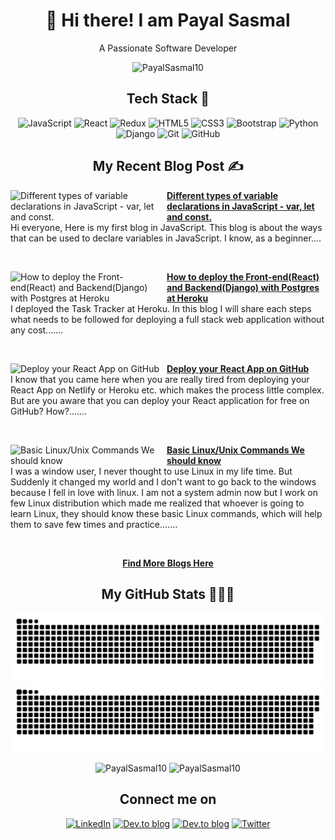 
# <h1 align="center"> 👋 Hi there! I am Payal Sasmal </h1>
<!-- [![Open Source Love](https://badges.frapsoft.com/os/v3/open-source.svg?v=103)](https://github.com/PayalSasmal10) [![](https://cdn.rawgit.com/sindresorhus/awesome/d7305f38d29fed78fa85652e3a63e154dd8e8829/media/badge.svg)](https://github.com/PayalSasmal10)
[![Javascript](https://badges.frapsoft.com/javascript/code/javascript.svg?v=101)](https://github.com/ellerbrock/javascript-badges/)
![Blogger](https://img.shields.io/badge/Blogger-FF5722?logo=blogger&logoColor=white) -->
<!-- <br> <br> -->
<p align="center">A Passionate Software Developer</p>
<p align="center"> <img src="https://komarev.com/ghpvc/?username=PayalSasmal10&label=Profile%20views&color=0e75b6&style=flat" alt="PayalSasmal10" /> </p>
<h2 align="center">Tech Stack 🚀</h2>
  <p align="center">
  <img alt="JavaScript" src="https://img.shields.io/badge/javascript-%23323330.svg?style=for-the-badge&logo=javascript&logoColor=%23F7DF1E"/>
  <img alt="React" src="https://img.shields.io/badge/react-%2320232a.svg?style=for-the-badge&logo=react&logoColor=%2361DAFB"/>
  <img alt="Redux" src="https://img.shields.io/badge/redux-%23593d88.svg?style=for-the-badge&logo=redux&logoColor=white"/>
<!--   <img alt="NodeJS" src="https://img.shields.io/badge/node.js-%2343853D.svg?style=for-the-badge&logo=node-dot-js&logoColor=white"/>
  <img alt="Express.js" src="https://img.shields.io/badge/express.js-%23404d59.svg?style=for-the-badge&logo=express&logoColor=%2361DAFB"/> -->
  <img alt="HTML5" src="https://img.shields.io/badge/html5-%23E34F26.svg?style=for-the-badge&logo=html5&logoColor=white"/>
  <img alt="CSS3" src="https://img.shields.io/badge/css3-%231572B6.svg?style=for-the-badge&logo=css3&logoColor=white"/>
<!--   <img alt="SASS" src="https://img.shields.io/badge/SASS-hotpink.svg?style=for-the-badge&logo=SASS&logoColor=white"/>
  <img alt="TailwindCSS" src="https://img.shields.io/badge/tailwindcss-%2338B2AC.svg?style=for-the-badge&logo=tailwind-css&logoColor=white"/> -->
  <img alt="Bootstrap" src="https://img.shields.io/badge/bootstrap-%23563D7C.svg?style=for-the-badge&logo=bootstrap&logoColor=white"/>
<!--   <img alt="Material UI" src="https://img.shields.io/badge/materialui-%230081CB.svg?style=for-the-badge&logo=material-ui&logoColor=white"/>
  <img alt="Ant-Design" src="https://img.shields.io/badge/-AntDesign-%230170FE?style=for-the-badge&logo=ant-design&logoColor=white"/> -->
  <img alt="Python" src="https://img.shields.io/badge/python-%2314354C.svg?style=for-the-badge&logo=python&logoColor=white"/>
  <img alt="Django" src="https://img.shields.io/badge/django-%23092E20.svg?style=for-the-badge&logo=django&logoColor=white"/>
  <img alt="Git" src="https://img.shields.io/badge/git-%23F05033.svg?style=for-the-badge&logo=git&logoColor=white"/>
  <img alt="GitHub" src="https://img.shields.io/badge/github-%23121011.svg?style=for-the-badge&logo=github&logoColor=white"/>
  </p>


<h2 align="center">My Recent Blog Post ✍️ </h2>
<p align="left">
<a href="https://dev.to/payalsasmal/different-types-of-variable-declarations-in-javascript-var-let-and-const-5gi0" title="Different types of variable declarations in JavaScript - var, let and const."><img src="https://dev-to-uploads.s3.amazonaws.com/uploads/articles/nop9rdfi1e1exqzox6wl.jpeg" alt="Different types of variable declarations in JavaScript - var, let and const." width="250px" align="left" /></a>
<a href="https://dev.to/payalsasmal/different-types-of-variable-declarations-in-javascript-var-let-and-const-5gi0" title="Different types of variable declarations in JavaScript - var, let and const."><strong>Different types of variable declarations in JavaScript - var, let and const.</strong></a>
<br/> Hi everyone, Here is my first blog in JavaScript. This blog is about the ways that can be used to declare variables in JavaScript. I know, as a beginner....
</p><br/> 
 
<p align="left">
<a href="https://dev.to/payalsasmal/how-to-deploy-the-front-endreact-and-backenddjango-with-postgres-at-heroku-4lo1" title="How to deploy the Front-end(React) and Backend(Django) with Postgres at Heroku"><img src="https://dev-to-uploads.s3.amazonaws.com/uploads/articles/e4m8e82ydttyzx2xly7k.png" alt="How to deploy the Front-end(React) and Backend(Django) with Postgres at Heroku" width="250px" align="left" /></a>
<a href="https://dev.to/payalsasmal/how-to-deploy-the-front-endreact-and-backenddjango-with-postgres-at-heroku-4lo1" title="How to deploy the Front-end(React) and Backend(Django) with Postgres at Heroku"><strong>How to deploy the Front-end(React) and Backend(Django) with Postgres at Heroku</strong></a>
<br/> I deployed the Task Tracker at Heroku. In this blog I will share each steps what needs to be followed for deploying a full stack web application without any cost.......
</p><br/> 
 
<p align="left">
<a href="https://dev.to/payalsasmal/deploy-your-react-app-on-github-3i26" title="Deploy your React App on GitHub"><img src="https://dev-to-uploads.s3.amazonaws.com/uploads/articles/mqezc2fn1ozsguu826jj.png" alt="Deploy your React App on GitHub" width="250px" align="left" /></a>
<a href="https://dev.to/payalsasmal/deploy-your-react-app-on-github-3i26" title="Deploy your React App on GitHub"><strong>Deploy your React App on GitHub</strong></a>
<br/> I know that you came here when you are really tired from deploying your React App on Netlify or Heroku etc. which makes the process little complex.
But are you aware that you can deploy your React application for free on GitHub? How?.......
</p> <br/> 

<p align="left">
<a href="https://dev.to/payalsasmal/basic-linux-unix-commands-we-should-know-12f5" title="Basic Linux/Unix Commands We should know"><img src="https://dev-to-uploads.s3.amazonaws.com/i/o6xvc5grjlpnpu8qmw3p.png" alt="Basic Linux/Unix Commands We should know" width="250px" align="left" /></a>
<a href="https://dev.to/payalsasmal/basic-linux-unix-commands-we-should-know-12f5" title="Basic Linux/Unix Commands We should know"><strong>Basic Linux/Unix Commands We should know</strong></a>
<br/> I was a window user, I never thought to use Linux in my life time. But Suddenly it changed my world and I don't want to go back to the windows because I fell in love with linux. I am not a system admin now but I work on few Linux distribution which made me realized that whoever is going to learn Linux, they should know these basic Linux commands, which will help them to save few times and practice.......
</p>  <br/>

<p align="center">
 <a href="https://dev.to/payalsasmal" title="dev.to dashboard"><strong>Find More Blogs Here</strong></a>
 </p>


<h2 align="center">My GitHub Stats 👩🏻‍💻 </h2>
<div align="center">

![github contribution grid snake animation](https://raw.githubusercontent.com/PayalSasmal10/PayalSasmal10/output/github-contribution-grid-snake-dark.svg#gh-dark-mode-only)
![github contribution grid snake animation](https://raw.githubusercontent.com/PayalSasmal10/PayalSasmal10/output/github-contribution-grid-snake.svg#gh-light-mode-only)

<img src="https://github-readme-stats.vercel.app/api/top-langs?username=PayalSasmal10&layout=compact&include_all_commits=true&count_private=true&show_icons=true&line_height=20&title_color=7A7ADB&icon_color=2234AE&text_color=D3D3D3&bg_color=0,000000,130F40" alt="PayalSasmal10" />

<img src="https://github-readme-stats.vercel.app/api?username=PayalSasmal10&show_icons=true&line_height=20&title_color=7A7ADB&icon_color=2234AE&text_color=D3D3D3&bg_color=0,000000,130F40&include_all_commits=true&count_private=true" alt="PayalSasmal10" />


<h2 align="center">Connect me on</h2>

<p align="center">
  <a href="https://www.linkedin.com/in/payalsasmal/"><img alt="LinkedIn" src="https://img.shields.io/badge/linkedin-%230077B5.svg?style=for-the-badge&logo=linkedin&logoColor=white"></a>
  <a href="https://dev.to/payalsasmal"><img alt="Dev.to blog" src="https://img.shields.io/badge/dev.to-payalsasmal?style=for-the-badge&logo=dev.to&logoColor=white" ></a>
  <a href="https://payalsasmal.hashnode.dev/"><img alt="Dev.to blog" src="https://img.shields.io/badge/Hashnode-2962FF?style=for-the-badge&logo=hashnode&logoColor=white" ></a>
  <a href="https://twitter.com/payalsasmal"><img alt="Twitter" src="https://img.shields.io/badge/twitter-%231DA1F2.svg?style=for-the-badge&logo=Twitter&logoColor=white" ></a>
</p>
